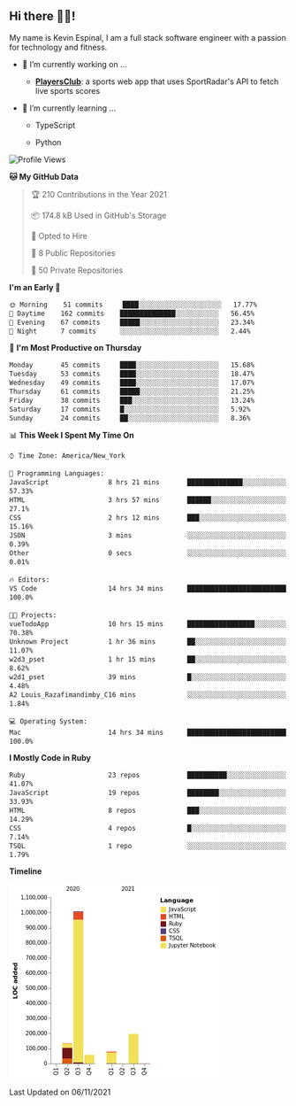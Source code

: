 ## Hi there 👋🏽!

My name is Kevin Espinal, I am a full stack software engineer with a passion for technology and fitness.

- 🔭 I’m currently working on ...

     - **[PlayersClub](https://playersclub.herokuapp.com/#/)**: a sports web app that uses SportRadar's API to fetch live sports scores

- 🌱 I’m currently learning ...

     - TypeScript
     
     - Python
     
<!--START_SECTION:waka-->
![Profile Views](http://img.shields.io/badge/Profile%20Views-0-blue)

**🐱 My GitHub Data** 

> 🏆 210 Contributions in the Year 2021
 > 
> 📦 174.8 kB Used in GitHub's Storage 
 > 
> 💼 Opted to Hire
 > 
> 📜 8 Public Repositories 
 > 
> 🔑 50 Private Repositories  
 > 
**I'm an Early 🐤** 

```text
🌞 Morning    51 commits     ████░░░░░░░░░░░░░░░░░░░░░   17.77% 
🌆 Daytime    162 commits    ██████████████░░░░░░░░░░░   56.45% 
🌃 Evening    67 commits     █████░░░░░░░░░░░░░░░░░░░░   23.34% 
🌙 Night      7 commits      ░░░░░░░░░░░░░░░░░░░░░░░░░   2.44%

```
📅 **I'm Most Productive on Thursday** 

```text
Monday       45 commits     ████░░░░░░░░░░░░░░░░░░░░░   15.68% 
Tuesday      53 commits     ████░░░░░░░░░░░░░░░░░░░░░   18.47% 
Wednesday    49 commits     ████░░░░░░░░░░░░░░░░░░░░░   17.07% 
Thursday     61 commits     █████░░░░░░░░░░░░░░░░░░░░   21.25% 
Friday       38 commits     ███░░░░░░░░░░░░░░░░░░░░░░   13.24% 
Saturday     17 commits     █░░░░░░░░░░░░░░░░░░░░░░░░   5.92% 
Sunday       24 commits     ██░░░░░░░░░░░░░░░░░░░░░░░   8.36%

```


📊 **This Week I Spent My Time On** 

```text
⌚︎ Time Zone: America/New_York

💬 Programming Languages: 
JavaScript               8 hrs 21 mins       ██████████████░░░░░░░░░░░   57.33% 
HTML                     3 hrs 57 mins       ██████░░░░░░░░░░░░░░░░░░░   27.1% 
CSS                      2 hrs 12 mins       ███░░░░░░░░░░░░░░░░░░░░░░   15.16% 
JSON                     3 mins              ░░░░░░░░░░░░░░░░░░░░░░░░░   0.39% 
Other                    0 secs              ░░░░░░░░░░░░░░░░░░░░░░░░░   0.01%

🔥 Editors: 
VS Code                  14 hrs 34 mins      █████████████████████████   100.0%

🐱‍💻 Projects: 
vueTodoApp               10 hrs 15 mins      █████████████████░░░░░░░░   70.38% 
Unknown Project          1 hr 36 mins        ██░░░░░░░░░░░░░░░░░░░░░░░   11.07% 
w2d3_pset                1 hr 15 mins        ██░░░░░░░░░░░░░░░░░░░░░░░   8.62% 
w2d1_pset                39 mins             █░░░░░░░░░░░░░░░░░░░░░░░░   4.48% 
A2 Louis_Razafimandimby_C16 mins             ░░░░░░░░░░░░░░░░░░░░░░░░░   1.84%

💻 Operating System: 
Mac                      14 hrs 34 mins      █████████████████████████   100.0%

```

**I Mostly Code in Ruby** 

```text
Ruby                     23 repos            ██████████░░░░░░░░░░░░░░░   41.07% 
JavaScript               19 repos            ████████░░░░░░░░░░░░░░░░░   33.93% 
HTML                     8 repos             ███░░░░░░░░░░░░░░░░░░░░░░   14.29% 
CSS                      4 repos             █░░░░░░░░░░░░░░░░░░░░░░░░   7.14% 
TSQL                     1 repo              ░░░░░░░░░░░░░░░░░░░░░░░░░   1.79%

```


**Timeline**

![Chart not found](https://raw.githubusercontent.com/espinalk212/espinalk212/main/charts/bar_graph.png) 


 Last Updated on 06/11/2021
<!--END_SECTION:waka-->


<!--
**espinalk212/espinalk212** is a ✨ _special_ ✨ repository because its `README.md` (this file) appears on your GitHub profile.

Here are some ideas to get you started:

- 🔭 I’m currently working on ...
- 🌱 I’m currently learning ...
- 👯 I’m looking to collaborate on ...
- 🤔 I’m looking for help with ...
- 💬 Ask me about ...
- 📫 How to reach me: ...
- 😄 Pronouns: ...
- ⚡ Fun fact: ...
-->
